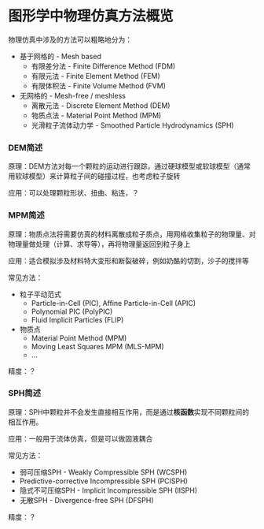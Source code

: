 # 图形学中物理仿真方法概览

物理仿真中涉及的方法可以粗略地分为：

- 基于网格的 - Mesh based
  - 有限差分法 - Finite Difference Method (FDM)
  - 有限元法 - Finite Element Method (FEM)
  - 有限体积法 - Finite Volume Method (FVM)
- 无网格的 - Mesh-free / meshless
  - 离散元法 - Discrete Element Method (DEM)
  - 物质点法 - Material Point Method (MPM)
  - 光滑粒子流体动力学 - Smoothed Particle Hydrodynamics (SPH)

### DEM简述

原理：DEM方法对每一个颗粒的运动进行跟踪，通过硬球模型或软球模型（通常用软球模型）来计算粒子间的碰撞过程，也考虑粒子旋转

应用：可以处理颗粒形状、扭曲、粘连，？

### MPM简述

原理：物质点法将需要仿真的材料离散成粒子质点，用网格收集粒子的物理量、对物理量做处理（计算、求导等），再将物理量返回到粒子身上

应用：适合模拟涉及材料特大变形和断裂破碎，例如奶酪的切割，沙子的搅拌等

常见方法：

- 粒子平动范式
  - Particle-in-Cell (PIC), Affine Particle-in-Cell (APIC)
  - Polynomial PIC (PolyPIC)
  - Fluid Implicit Particles (FLIP)
- 物质点
  - Material Point Method (MPM)
  - Moving Least Squares MPM (MLS-MPM)
  - ...

精度：？

### SPH简述

原理：SPH中颗粒并不会发生直接相互作用，而是通过**核函数**实现不同颗粒间的相互作用。

应用：一般用于流体仿真，但是可以做固液耦合

常见方法：

- 弱可压缩SPH - Weakly Compressible SPH (WCSPH)
- Predictive-corrective Incompressible SPH (PCISPH)
- 隐式不可压缩SPH - Implicit Incompressible SPH (IISPH)
- 无散SPH - Divergence-free SPH (DFSPH)

精度：？